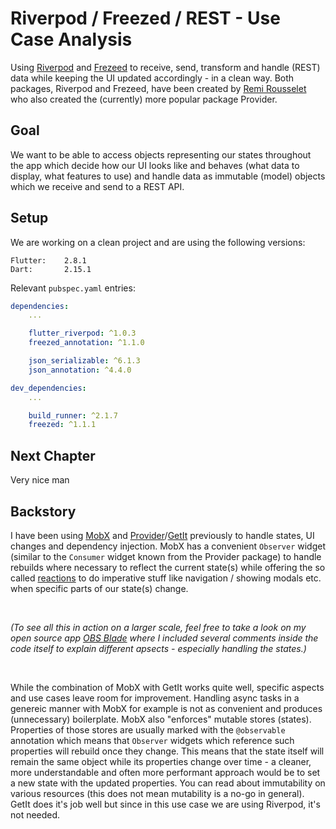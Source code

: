 # Riverpod / Freezed / REST - Use Case Analysis

Using [Riverpod](https://pub.dev/packages/riverpod) and [Frezeed](https://pub.dev/packages/freezed) to receive, send, transform and handle (REST) data while keeping the UI updated accordingly - in a clean way. Both packages, Riverpod and Frezeed, have been created by [Remi Rousselet](https://twitter.com/remi_rousselet) who also created the (currently) more popular package Provider.

## Goal

We want to be able to access objects representing our states throughout the app which decide how our UI looks like and behaves (what data to display, what features to use) and handle data as immutable (model) objects which we receive and send to a REST API.

## Setup

We are working on a clean project and are using the following versions:

```
Flutter:    2.8.1 
Dart:       2.15.1
```

Relevant `pubspec.yaml` entries:

```yaml
dependencies:
    ...

    flutter_riverpod: ^1.0.3
    freezed_annotation: ^1.1.0

    json_serializable: ^6.1.3
    json_annotation: ^4.4.0

dev_dependencies:
    ...

    build_runner: ^2.1.7
    freezed: ^1.1.1
```

## Next Chapter

Very nice man

## Backstory

I have been using [MobX](https://pub.dev/packages/mobx) and [Provider](https://pub.dev/packages/provider)/[GetIt](https://pub.dev/packages/get_it) previously to handle states, UI changes and dependency injection. MobX has a convenient `Observer` widget (similar to the `Consumer` widget known from the Provider package) to handle rebuilds where necessary to reflect the current state(s) while offering the so called [reactions](https://pub.dev/packages/mobx#reactions) to do imperative stuff like navigation / showing modals etc. when specific parts of our state(s) change.

‎

*(To see all this in action on a larger scale, feel free to take a look on my open source app [OBS Blade](https://github.com/Kounex/obs_blade) where I included several comments inside the code itself to explain different apsects - especially handling the states.)*

‎

While the combination of MobX with GetIt works quite well, specific aspects and use cases leave room for improvement. Handling async tasks in a genereic manner with MobX for example is not as convenient and produces (unnecessary) boilerplate. MobX also "enforces" mutable stores (states). Properties of those stores are usually marked with the `@observable` annotation which means that `Observer` widgets which reference such properties will rebuild once they change. This means that the state itself will remain the same object while its properties change over time - a cleaner, more understandable and often more performant approach would be to set a new state with the updated properties. You can read about immutability on various resources (this does not mean mutability is a no-go in general). GetIt does it's job well but since in this use case we are using Riverpod, it's not needed.